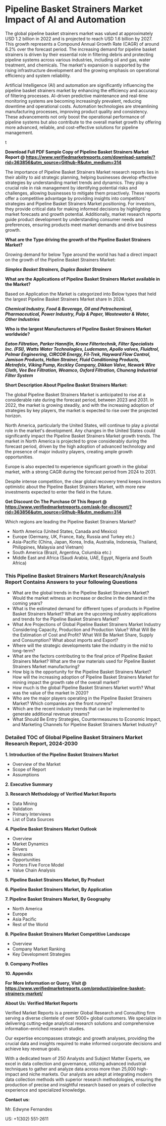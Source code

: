 <meta name="title" content="Global Pipeline Basket Strainers Market Impact of AI and Automation"><meta name="description" content="The global pipeline basket strainers market was valued at approximately USD 1.2 billion in 2022 and is projected to reach USD 1.6 billion by 2027. This growth represen"><meta name="title" content="Pipeline Basket Strainers Market Size, Share, Scope, Trends, Growth, Opportunities, Analysis, Forecast"><h1>Pipeline Basket Strainers Market Impact of AI and Automation</h1><p>The global pipeline basket strainers market was valued at approximately USD 1.2 billion in 2022 and is projected to reach USD 1.6 billion by 2027. This growth represents a Compound Annual Growth Rate (CAGR) of around 6.2% over the forecast period. The increasing demand for pipeline basket strainers is driven by their essential role in filtering debris and protecting pipeline systems across various industries, including oil and gas, water treatment, and chemicals. The market's expansion is supported by the rising infrastructure development and the growing emphasis on operational efficiency and system reliability.</p><p>Artificial Intelligence (AI) and automation are significantly influencing the pipeline basket strainers market by enhancing the efficiency and accuracy of filtering processes. AI-driven predictive maintenance and real-time monitoring systems are becoming increasingly prevalent, reducing downtime and operational costs. Automation technologies are streamlining manufacturing processes, improving product quality and consistency. These advancements not only boost the operational performance of pipeline systems but also contribute to the overall market growth by offering more advanced, reliable, and cost-effective solutions for pipeline management.</p>t</p><p id="" class=""><strong>Download Full PDF Sample Copy of Pipeline Basket Strainers Market Report @ <a href="https://www.verifiedmarketreports.com/download-sample/?rid=363856&utm_source=Github-R&utm_medium=314" target="_blank">https://www.verifiedmarketreports.com/download-sample/?rid=363856&utm_source=Github-R&utm_medium=314</a></strong></p><p>The importance of&nbsp;Pipeline Basket Strainers Market research reports lies in their ability to aid strategic planning, helping businesses develop effective strategies by understanding market trends and dynamics. They play a crucial role in risk management by identifying potential risks and challenges, allowing businesses to mitigate them proactively. These reports offer a competitive advantage by providing insights into competitors' strategies and Pipeline Basket Strainers Market positioning. For investors, they provide critical data for making informed decisions by highlighting market forecasts and growth potential. Additionally, market research reports guide product development by understanding consumer needs and preferences, ensuring products meet market demands and drive business growth.</p><p><strong>What are the&nbsp;Type driving the growth of the Pipeline Basket Strainers Market?</strong></p><p id="" class="">Growing demand for below Type around the world has had a direct impact on the growth of the Pipeline Basket Strainers Market:</p><em><strong>Simplex Basket Strainers, Duplex Basket Strainers</strong></em></p><strong>What are the&nbsp;Applications&nbsp;of Pipeline Basket Strainers Market available in the Market?</strong></p><p id="" class="">Based on Application the Market is categorized into Below types that held the largest Pipeline Basket Strainers Market share In 2024.</p><em><strong>Chemical Industry, Food & Beverage, Oil and Petrochemical, Pharmaceutical, Power Industry, Pulp & Paper, Wastewater & Water, Other Industries</strong></em></p><strong>Who is the largest Manufacturers of Pipeline Basket Strainers Market worldwide?</strong></p><p><em><strong>Eaton Filtration, Parker Hannifin, Krone Filtertechnik, Filter Specialists Inc. (FSI), Watts Water Technologies, Ludemann, Apollo valves, Fluidtrol, Pelmar Engineering, CIRCOR Energy, Fil-Trek, Hayward Flow Control, Jamison Products, Hellan Strainer, Fluid Conditioning Products, Metrafelx, Viking Pump, Keckley Company, Dikkan Valve, Newark Wire Cloth, Vee Bee Filtration, Weamco, Oxford Filtration, Chuneng Industrial Filter System</strong></em></p><p id="" class=""><strong>Short Description About Pipeline Basket Strainers Market:</strong></p><p>The global Pipeline Basket Strainers Market is anticipated to rise at a considerable rate during the forecast period, between 2023 and 2031. In 2022, the market is growing steadily, and with the increasing adoption of strategies by key players, the market is expected to rise over the projected horizon.</p><p>North America, particularly the United States, will continue to play a pivotal role in the market's development. Any changes in the United States could significantly impact the Pipeline Basket Strainers Market growth trends. The market in North America is projected to grow considerably during the forecast period, driven by the high adoption of advanced technology and the presence of major industry players, creating ample growth opportunities.</p><p>Europe is also expected to experience significant growth in the global market, with a strong CAGR during the forecast period from 2024 to 2031.</p><p>Despite intense competition, the clear global recovery trend keeps investors optimistic about the Pipeline Basket Strainers Market, with more new investments expected to enter the field in the future.</p><p id="" class=""><strong>Get Discount On The Purchase Of This Report @ <a href="https://www.verifiedmarketreports.com/ask-for-discount/?rid=363856&utm_source=Github-R&utm_medium=314" target="_blank">https://www.verifiedmarketreports.com/ask-for-discount/?rid=363856&utm_source=Github-R&utm_medium=314</a></strong></p>Which regions are leading the Pipeline Basket Strainers Market?</p><ul><li>North America (United States, Canada and Mexico)</li><li>Europe (Germany, UK, France, Italy, Russia and Turkey etc.)</li><li>Asia-Pacific (China, Japan, Korea, India, Australia, Indonesia, Thailand, Philippines, Malaysia and Vietnam)</li><li>South America (Brazil, Argentina, Columbia etc.)</li><li>Middle East and Africa (Saudi Arabia, UAE, Egypt, Nigeria and South Africa)</li></ul><h3 id="" class="">This Pipeline Basket Strainers Market Research/Analysis Report Contains Answers to your following Questions</h3><ul><li>What are the global trends in the Pipeline Basket Strainers Market? Would the market witness an increase or decline in the demand in the coming years?</li><li>What is the estimated demand for different types of products in Pipeline Basket Strainers Market? What are the upcoming industry applications and trends for the Pipeline Basket Strainers Market?</li><li>What Are Projections of Global Pipeline Basket Strainers Market Industry Considering Capacity, Production and Production Value? What Will Be the Estimation of Cost and Profit? What Will Be Market Share, Supply and Consumption? What about imports and Export?</li><li>Where will the strategic developments take the industry in the mid to long-term?</li><li>What are the factors contributing to the final price of Pipeline Basket Strainers Market? What are the raw materials used for Pipeline Basket Strainers Market manufacturing?</li><li>How big is the opportunity for the Pipeline Basket Strainers Market? How will the increasing adoption of Pipeline Basket Strainers Market for mining impact the growth rate of the overall market?</li><li>How much is the global Pipeline Basket Strainers Market worth? What was the value of the market In 2020?</li><li>Who are the major players operating in the Pipeline Basket Strainers Market? Which companies are the front runners?</li><li>Which are the recent industry trends that can be implemented to generate additional revenue streams?</li><li>What Should Be Entry Strategies, Countermeasures to Economic Impact, and Marketing Channels for Pipeline Basket Strainers Market Industry?</li></ul><h3 id="" class="">Detailed TOC of Global Pipeline Basket Strainers Market Research Report, 2024-2030</h3><p id="" class=""><strong>1. Introduction of the Pipeline Basket Strainers Market</strong></p><ul><li>Overview of the Market</li><li>Scope of Report</li><li>Assumptions</li></ul><p id="" class=""><strong>2. Executive Summary</strong></p><p id="" class=""><strong>3. Research Methodology of Verified Market Reports</strong></p><ul><li>Data Mining</li><li>Validation</li><li>Primary Interviews</li><li>List of Data Sources</li></ul><p id="" class=""><strong>4. Pipeline Basket Strainers Market Outlook</strong></p><ul><li>Overview</li><li>Market Dynamics</li><li>Drivers</li><li>Restraints</li><li>Opportunities</li><li>Porters Five Force Model</li><li>Value Chain Analysis</li></ul><p id="" class=""><strong>5. Pipeline Basket Strainers Market, By Product</strong></p><p id="" class=""><strong>6. Pipeline Basket Strainers Market, By Application</strong></p><p id="" class=""><strong>7. Pipeline Basket Strainers Market, By Geography</strong></p><ul><li>North America</li><li>Europe</li><li>Asia Pacific</li><li>Rest of the World</li></ul><p id="" class=""><strong>8. Pipeline Basket Strainers Market Competitive Landscape</strong></p><ul><li>Overview</li><li>Company Market Ranking</li><li>Key Development Strategies</li></ul><p id="" class=""><strong>9. Company Profiles</strong></p><p id="" class=""><strong>10. Appendix</strong></p><p id="" class=""><strong>For More Information or Query, Visit @ <a href="https://www.verifiedmarketreports.com/product/pipeline-basket-strainers-market/" target="_blank">https://www.verifiedmarketreports.com/product/pipeline-basket-strainers-market/</a></strong></p><p id="" class=""><strong>About Us: Verified Market Reports</strong></p><p id="" class="">Verified Market Reports is a premier Global Research and Consulting firm serving a diverse clientele of over 5000+ global customers. We specialize in delivering cutting-edge analytical research solutions and comprehensive information-enriched research studies.</p><p id="" class="">Our expertise encompasses strategic and growth analyses, providing the crucial data and insights required to make informed corporate decisions and achieve key revenue goals.</p><p id="" class="">With a dedicated team of 250 Analysts and Subject Matter Experts, we excel in data collection and governance, utilizing advanced industrial techniques to gather and analyze data across more than 25,000 high-impact and niche markets. Our analysts are adept at integrating modern data collection methods with superior research methodologies, ensuring the production of precise and insightful research based on years of collective experience and specialized knowledge.</p><p id="" class=""><strong>Contact us:</strong></p><p id="" class="">Mr. Edwyne Fernandes</p><p id="" class="">US: +1(302) 551-2611</p>